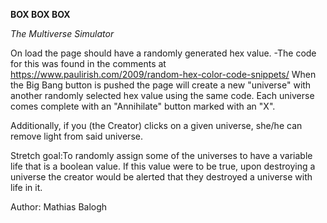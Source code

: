 **BOX BOX BOX**

*The Multiverse Simulator*

On load the page should have a randomly generated hex value.
	-The code for this was found in the comments at https://www.paulirish.com/2009/random-hex-color-code-snippets/
When the Big Bang button is pushed the page will create a new "universe" with another randomly selected hex value using the same code. Each universe comes complete with an "Annihilate" button marked with an "X".

Additionally, if you (the Creator) clicks on a given universe, she/he can remove light from said universe.

Stretch goal:To randomly assign some of the universes to have a variable life that is a boolean value. If this value were to be true, upon destroying a universe the creator would be alerted that they destroyed a universe with life in it.

Author: Mathias Balogh
